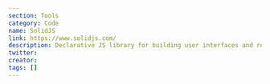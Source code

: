 ```yaml
---
section: Tools
category: Code
name: SolidJS
link: https://www.solidjs.com/
description: Declarative JS library for building user interfaces and real-time web applications.
twitter:
creator:
tags: []
---
```


